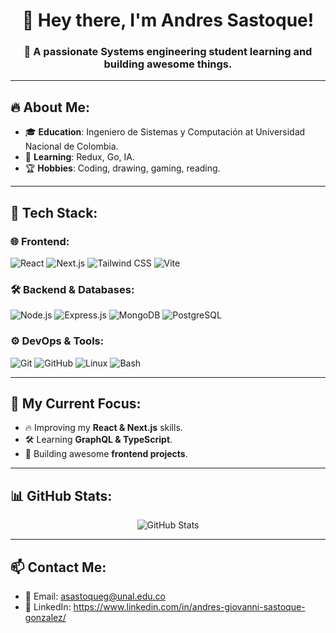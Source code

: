 <h1 align="center">👋 Hey there, I'm Andres Sastoque!</h1>
<h3 align="center">🚀 A passionate Systems engineering student learning and building awesome things.</h3>

---

## 🔥 About Me:
- 🎓 **Education**: Ingeniero de Sistemas y Computación at Universidad Nacional de Colombia.
- 🌱 **Learning**: Redux, Go, IA.
- 🏆 **Hobbies**: Coding, drawing, gaming, reading.

---

## 🚀 Tech Stack:

### 🌐 Frontend:
![React](https://img.shields.io/badge/React-20232A?style=flat-square&logo=react&logoColor=61DAFB)
![Next.js](https://img.shields.io/badge/Next.js-000000?style=flat-square&logo=next.js&logoColor=white)
![Tailwind CSS](https://img.shields.io/badge/Tailwind%20CSS-38B2AC?style=flat-square&logo=tailwind-css&logoColor=white)
![Vite](https://img.shields.io/badge/Vite-646CFF?style=flat-square&logo=vite&logoColor=white)

### 🛠 Backend & Databases:
![Node.js](https://img.shields.io/badge/Node.js-43853D?style=flat-square&logo=node.js&logoColor=white)
![Express.js](https://img.shields.io/badge/Express.js-000000?style=flat-square&logo=express&logoColor=white)
![MongoDB](https://img.shields.io/badge/MongoDB-4EA94B?style=flat-square&logo=mongodb&logoColor=white)
![PostgreSQL](https://img.shields.io/badge/PostgreSQL-336791?style=flat-square&logo=postgresql&logoColor=white)

### ⚙️ DevOps & Tools:
![Git](https://img.shields.io/badge/Git-F05032?style=flat-square&logo=git&logoColor=white)
![GitHub](https://img.shields.io/badge/GitHub-181717?style=flat-square&logo=github&logoColor=white)
![Linux](https://img.shields.io/badge/Linux-FCC624?style=flat-square&logo=linux&logoColor=black)
![Bash](https://img.shields.io/badge/Bash-121011?style=flat-square&logo=gnu-bash&logoColor=white)

---

## 🚀 My Current Focus:
- 🔥 Improving my **React & Next.js** skills.
- 🛠 Learning **GraphQL & TypeScript**.
- 🎯 Building awesome **frontend projects**.

---

## 📊 GitHub Stats:
<p align="center">
  <img src="https://github-readme-stats.vercel.app/api?username=asastg&show_icons=true&theme=radical" alt="GitHub Stats" />
</p>

---

## 📫 Contact Me:
- 📧 Email: asastoqueg@unal.edu.co
- 💼 LinkedIn: https://www.linkedin.com/in/andres-giovanni-sastoque-gonzalez/
